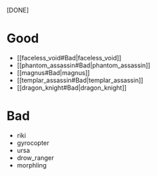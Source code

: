[DONE]
# Good
- [[faceless_void#Bad|faceless_void]]
- [[phantom_assassin#Bad|phantom_assassin]]
- [[magnus#Bad|magnus]]
- [[templar_assassin#Bad|templar_assassin]]
- [[dragon_knight#Bad|dragon_knight]]
# Bad
* riki
* gyrocopter
* ursa
* drow_ranger
* morphling